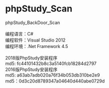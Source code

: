 # phpStudy_Scan
phpStudy_BackDoor_Scan</br>
</br>
编程语言：C#</br>
编程软件：Visual Studio 2012</br>
编程环境：.Net Framework 4.5</br>
</br>
2018版PhpStudy安装程序</br>
md5: fc44101432b8c3a5140fcb18284d2797</br>
2016版PhpStudy安装程序</br>
md5: a63ab7adb020a76f34b053db310be2e9</br>
md5：0d3c20d8789347a04640d440abe0729d</br>
